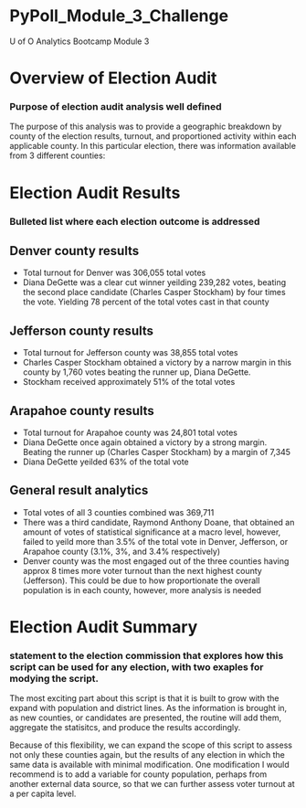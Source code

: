 # PyPoll_Module_3_Challenge
U of O Analytics Bootcamp Module 3

# Overview of Election Audit
### Purpose of election audit analysis well defined
The purpose of this analysis was to provide a geographic breakdown by county of the election results, turnout, and proportioned activity within each applicable county. In this particular election, there was information available from 3 different counties: 


# Election Audit Results
### Bulleted list where each election outcome is addressed
## Denver county results
* Total turnout for Denver was 306,055 total votes
* Diana DeGette was a clear cut winner yeilding 239,282 votes, beating the second place candidate (Charles Casper Stockham) by four times the vote. Yielding 78 percent of the total votes cast in that county

## Jefferson county results
* Total turnout for Jefferson county was 38,855 total votes
* Charles Casper Stockham obtained a victory by a narrow margin in this county by 1,760 votes beating the runner up, Diana DeGette.
* Stockham received approximately 51% of the total votes

## Arapahoe county results
* Total turnout for Arapahoe county was 24,801 total votes
* Diana DeGette once again obtained a victory by a strong margin. Beating the runner up (Charles Casper Stockham) by a margin of 7,345
* Diana DeGette yeilded 63% of the total vote

## General result analytics
* Total votes of all 3 counties combined was 369,711
* There was a third candidate, Raymond Anthony Doane, that obtained an amount of votes of statistical significance at a macro level, however, failed to yeild more than 3.5% of the total vote in Denver, Jefferson, or Arapahoe county (3.1%, 3%, and 3.4% respectively)
* Denver county was the most engaged out of the three counties having approx 8 times more voter turnout than the next highest county (Jefferson). This could be due to how proportionate the overall population is in each county, however, more analysis is needed



# Election Audit Summary
### statement to the election commission that explores how this script can be used for any election, with two exaples for modying the script.

The most exciting part about this script is that it is built to grow with the expand with population and district lines. As the information is brought in, as new counties, or candidates are presented, the routine will add them, aggregate the statisitcs, and produce the results accordingly. 

Because of this flexibility, we can expand the scope of this script to assess not only these counties again, but the results of any election in which the same data is available with minimal modification. One modification I would recommend is to add a variable for county population, perhaps from another external data source, so that we can further assess voter turnout at a per capita level. 

